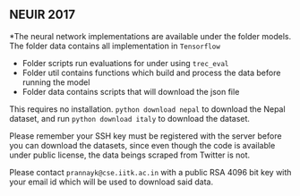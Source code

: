 ## NEUIR 2017

*The neural network implementations are available under the folder models. The folder data contains all implementation in ``` Tensorflow ```
* Folder scripts run evaluations for under using ``` trec_eval ```
* Folder util contains functions which build and process the data before running the model
* Folder data contains scripts that will download the json file

This requires no installation. ``` python download nepal ``` to download the Nepal dataset, and run ``` python download italy ``` to download the dataset. 

Please remember your SSH key must be registered with the server before you can download the datasets, since even though the code is available under public license, the data beings scraped from Twitter is not.

Please contact ``` prannayk@cse.iitk.ac.in ``` with a public RSA 4096 bit key with your email id which will be used to download said data.